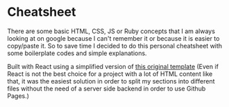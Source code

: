 # Cheatsheet

There are some basic HTML, CSS, JS or Ruby concepts that I am always looking at on google because I can't remember it or because it is easier to copy/paste it. So to save time I decided to do this personal cheatsheet with some boilerplate codes and simple explanations.


Built with React using a simplified version of [this original template](https://github.com/HashemKhalifa/webpack-react-boilerplate)
(Even if React is not the best choice for a project with a lot of HTML content like that, it was the easiest solution in order to split my sections into different files without the need of a server side backend in order to use Github Pages.)
